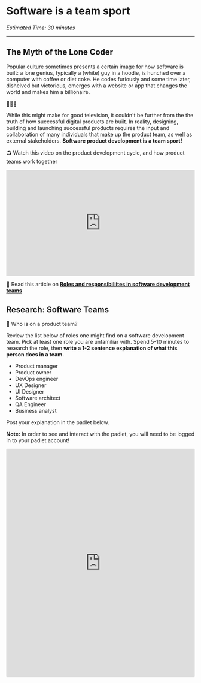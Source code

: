 # Software is a team sport

*Estimated Time: 30 minutes*

---

## The Myth of the Lone Coder

Popular culture sometimes presents a certain image for how software is built: a lone genius, typically a (white) guy in a hoodie, is hunched over a computer with coffee or diet coke. He codes furiously and some time later, dishelved but victorious, emerges with a website or app that changes the world and makes him a billionaire.

🚩🚩🚩

While this might make for good television, it couldn't be further from the the truth of how successful digital products are built. In reality, designing, building and launching successful products requires the input and collaboration of many individuals that make up the product team, as well as external stakeholders. **Software product development is a team sport!**

<aside>


📺 Watch this video on the product development cycle, and how product teams work together
</aside>

<div style="position: relative; padding-bottom: 56.25%; height: 0;"><iframe src="https://www.youtube.com/embed/hpn8MPHOpDo" title="YouTube video player" frameborder="0" allow="accelerometer; autoplay; clipboard-write; encrypted-media; gyroscope; picture-in-picture" allowfullscreen style="position: absolute; top: 0; left: 0; width: 100%; height: 100%;"></iframe></div>


<aside>
  
📖 Read this article on <a href="https://this.isfluent.com/blog/2018/roles-and-responsibilities-in-a-software-development-team" target="_blank">**Roles and responsibiliites in software development teams**</a>

</aside>


## Research: Software Teams 

<aside>
💬 Who is on a product team?
</aside>

Review the list below of roles one might find on a software development team. Pick at least one role you are unfamiliar with. Spend 5-10 minutes to research the role, then **write a 1-2 sentence explanation of what this person does in a team.**
  - Product manager 
  - Product owner
  - DevOps engineer
  - UX Designer
  - UI Designer
  - Software architect
  - QA Engineer
  - Business analyst 

Post your explanation in the padlet below.

**Note:** In order to see and interact with the padlet, you will need to be logged in to your padlet account!

<div style="border:1px solid rgba(0,0,0,0.1);border-radius:2px;box-sizing:border-box;overflow:hidden;position:relative;width:100%;background:#F4F4F4"><iframe src="https://padlet.com/embed/1a8wprarm320asai" frameborder="0" allow="camera;microphone;geolocation" style="width:100%;height:608px;display:block;padding:0;margin:0"></iframe></div>


